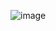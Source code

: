 ![image](https://user-images.githubusercontent.com/114025283/236804292-634b81df-b514-4110-b584-d82d5331103d.png)
